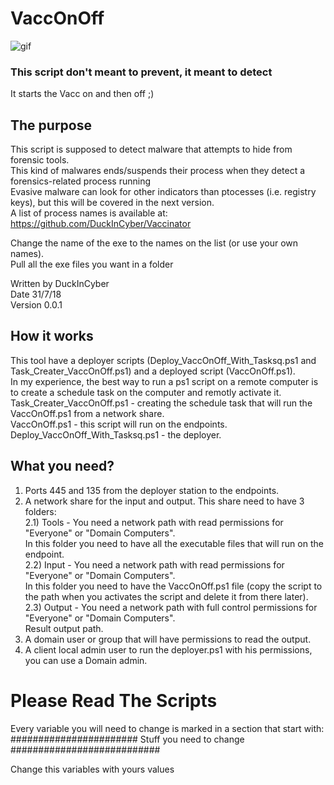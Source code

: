 # VaccOnOff

![gif](https://media.giphy.com/media/ncve7z4oPPURO/source.gif)

### This script don't meant to prevent, it meant to detect  
It starts the Vacc on and then off ;)

## The purpose
This script is supposed to detect malware that attempts to hide from forensic tools.  
This kind of malwares ends/suspends their process when they detect a forensics-related process running  
Evasive malware can look for other indicators than ptocesses (i.e. registry keys), but this will be covered in the next version.  
A list of process names is available at: https://github.com/DuckInCyber/Vaccinator  

Change the name of the exe to the names on the list (or use your own names).  
Pull all the exe files you want in a folder  

Written by DuckInCyber  
Date 31/7/18  
Version 0.0.1  

## How it works
This tool have a deployer scripts (Deploy_VaccOnOff_With_Tasksq.ps1 and Task_Creater_VaccOnOff.ps1) and a deployed script (VaccOnOff.ps1).  
In my experience, the best way to run a ps1 script on a remote computer is to create a schedule task on the computer and remotly activate it.  
Task_Creater_VaccOnOff.ps1 - creating the schedule task that will run the VaccOnOff.ps1 from a network share.  
VaccOnOff.ps1 - this script will run on the endpoints. 
Deploy_VaccOnOff_With_Tasksq.ps1 - the deployer.

## What you need?
1) Ports 445 and 135 from the deployer station to the endpoints.
2) A network share for the input and output. This share need to have 3 folders:  
2.1) Tools - You need a network path with read permissions for "Everyone" or "Domain Computers".  
        In this folder you need to have all the executable files that will run on the endpoint.  
2.2) Input - You need a network path with read permissions for "Everyone" or "Domain Computers".  
        In this folder you need to have the VaccOnOff.ps1 file (copy the script to the path when you activates the script and delete it from there later).  
2.3) Output - You need a network path with full control permissions for "Everyone" or "Domain Computers".  
        Result output path.
3) A domain user or group that will have permissions to read the output.
4) A client local admin user to run the deployer.ps1 with his permissions, you can use a Domain admin.

# Please Read The Scripts
Every variable you will need to change is marked in a section that start with:  
####################### Stuff you need to change ###########################

Change this variables with yours values

